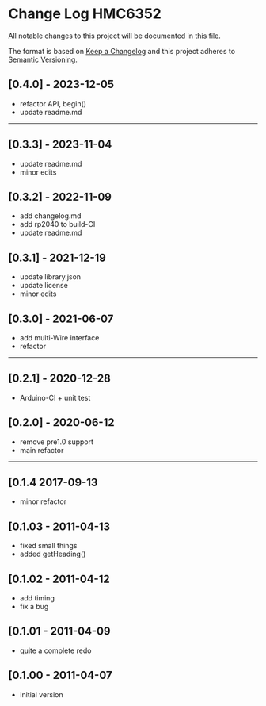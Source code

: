 # Change Log HMC6352

All notable changes to this project will be documented in this file.

The format is based on [Keep a Changelog](http://keepachangelog.com/)
and this project adheres to [Semantic Versioning](http://semver.org/).


## [0.4.0] - 2023-12-05
- refactor API, begin()
- update readme.md

----

## [0.3.3] - 2023-11-04
- update readme.md
- minor edits

## [0.3.2] - 2022-11-09
- add changelog.md
- add rp2040 to build-CI
- update readme.md

## [0.3.1] - 2021-12-19
- update library.json
- update license
- minor edits

## [0.3.0] - 2021-06-07
- add multi-Wire interface
- refactor

----

## [0.2.1] - 2020-12-28
- Arduino-CI + unit test

## [0.2.0] - 2020-06-12
- remove pre1.0 support
- main refactor

----

## [0.1.4   2017-09-13
- minor refactor

## [0.1.03 - 2011-04-13
- fixed small things
- added getHeading()

## [0.1.02 - 2011-04-12
- add timing
- fix a bug

## [0.1.01 - 2011-04-09
- quite a complete redo

## [0.1.00 - 2011-04-07
- initial version

